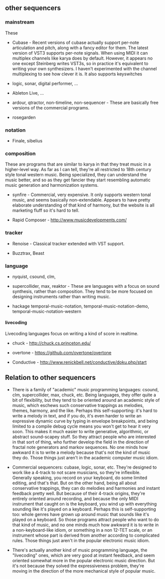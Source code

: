 ## other sequencers

### mainstream

These

- Cubase - Recent versions of cubase actually support per-note articulation
and pitch, along with a fancy editor for them.  The latest version of VST3
supports per-note signals.  When using MIDI it can multiplex channels like
karya does by default.  However, it appears no one except Steinberg
writes VST3s, so in practice it's equivalent to writing your own
synthesizers.  I haven't experimented with the channel multiplexing to see
how clever it is.  It also supports keyswitches 

- logic, sonar, digital performer, ...

- Ableton Live, ...

- ardour, qtractor, non-timeline, non-sequencer - These are basically free
versions of the commercial programs.

- rosegarden

### notation

- Finale, sibelius

### composition

These are programs that are similar to karya in that they treat music in a
higher-level way.  As far as I can tell, they're all restricted to 18th
century style tonal western music.  Being specialized, they can understand
the music better, and so as they get fancier they start resembling
automatic music generation and harmonization systems.

- synfire - Commercial, very expensive.  It only supports western tonal
music, and seems basically non-extendable.  Appears to have pretty
elaborate understanding of that kind of harmony, but the website is all
marketing fluff so it's hard to tell.

- Rapid Composer - <http://www.musicdevelopments.com/>

### tracker

- Renoise - Classical tracker extended with VST support.

- Buzztrax, Beast

### language

- nyquist, csound, clm, 

- supercollider, max, reaktor - These are languages with a focus on sound
synthesis, rather than composition.  They tend to be more focused on
designing instruments rather than writing music.

- hackage temporal-music-notation, temporal-music-notation-demo,
temporal-music-notation-western

#### livecoding

Livecoding languages focus on writing a kind of score in realtime.

- chuck - <http://chuck.cs.princeton.edu/>

- overtone - <https://github.com/overtone/overtone>

- Conductive - <http://www.renickbell.net/conductive/doku.php/start>

## Relation to other sequencers

- There is a family of "academic" music programming languages: csound, clm,
supercollider, max, chuck, etc.  Being languages, they offer quite a bit of
flexibility, but they tend to be oriented around an academic style of music,
which eschews such conservative trappings as melodies, themes, harmony, and the
like.  Perhaps this self-supporting: it's hard to write a melody in text, and
if you do, it's even harder to write an expressive dynamic curve by typing in
envelope breakpoints, and being limited to a compile debug cycle means you
won't get to hear it very soon.  This makes it much easier to write generative,
algorithmic, or abstract sound-scapey stuff.  So they attract people who are
interested in that sort of thing, who further develop the field in the
direction of fractal note generators and markov sequences.  No one minds how
awkward it is to write a melody because that's not the kind of music they do.
Those things just aren't in the academic computer music idiom.

- Commercial sequencers: cubase, logic, sonar, etc.  They're designed to work
like a 4-track to not scare musicians, so they're inflexible.  Generally
speaking, you record on your keyboard, do some limited editing, and that's
that.  But on the other hand, being all about conservative trappings, they can
do melodies and harmonies and instant feedback pretty well.  But because of
their 4-track origins, they're entirely oriented around recording, and because
the only MIDI instrument that caught on is the keyboard, you wind up with
everything sounding like it's played on a keyboard.  Perhaps this is
self-supporting too: whole genres have grown up around music that sounds like
it's played on a keyboard.  So those programs attract people who want to do
that kind of music, and no one minds much how awkward it is to write in a
non-keyboard-like idiom, or something in a non 12-TET scale, or an instrument
whose part is derived from another according to complicated rules.  Those
things just aren't in the popular electronic music idiom.

- There's actually another kind of music programming language, the "livecoding"
ones, which are very good at instant feedback, and seem oriented somewhat more
in the popular electronic music direction.  But it's not because they solved
the expressiveness problem, they're moving in the direction of the more
mechanical style of popular music.
